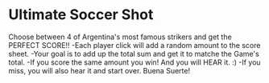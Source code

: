 # Ultimate Soccer Shot

Choose between 4 of Argentina's most famous strikers and get the PERFECT SCORE!!
-Each player click will add a random amount to the score sheet.
-Your goal is to add up the total sum and get it to matche the Game's total.
-If you score the same amount you win! And you will HEAR it. :)
-If you miss, you will also hear it and start over.
Buena Suerte!
